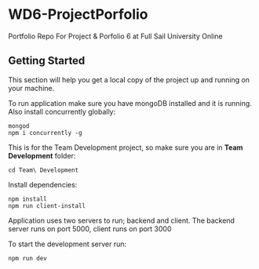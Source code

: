 # WD6-ProjectPorfolio
Portfolio Repo For Project &amp; Porfolio 6 at Full Sail University Online


## Getting Started
This section will help you get a local copy of the project up and running on your machine.

To run application make sure you have mongoDB installed and it is running.
Also install concurrently globally:
```
mongod
npm i concurrently -g
```


This is for the Team Development project, so make sure you are in **Team Development** folder:
````
cd Team\ Development
````

Install dependencies:
````
npm install
npm run client-install
````


Application uses two servers to run; backend and client.
The backend server runs on port 5000, client runs on port 3000

To start the development server run:
````
npm run dev
````
